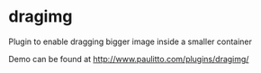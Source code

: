 dragimg
=======

Plugin to enable dragging bigger image inside a smaller container

Demo can be found at http://www.paulitto.com/plugins/dragimg/
